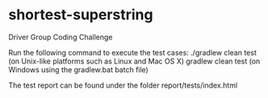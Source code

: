 # shortest-superstring
Driver Group Coding Challenge 

Run the following command to execute the test cases:
./gradlew clean test (on Unix-like platforms such as Linux and Mac OS X)
gradlew clean test (on Windows using the gradlew.bat batch file)

The test report can be found under the folder report/tests/index.html
